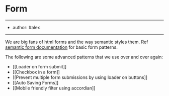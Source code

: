 # Form 
---
- author: #alex
---
We are big fans of html forms and the way semantic styles them. Ref [semantic form documentation](https://semantic-ui.com/collections/form.html) for basic form patterns. 

The following are some advanced patterns that we use over and over again:

- [[Loader on form submit]]
- [[Checkbox in a form]]
- [[Prevent multiple form submissions by using loader on buttons]]
- [[Auto Saving Forms]]
- [[Mobile friendly filter using accordian]]

